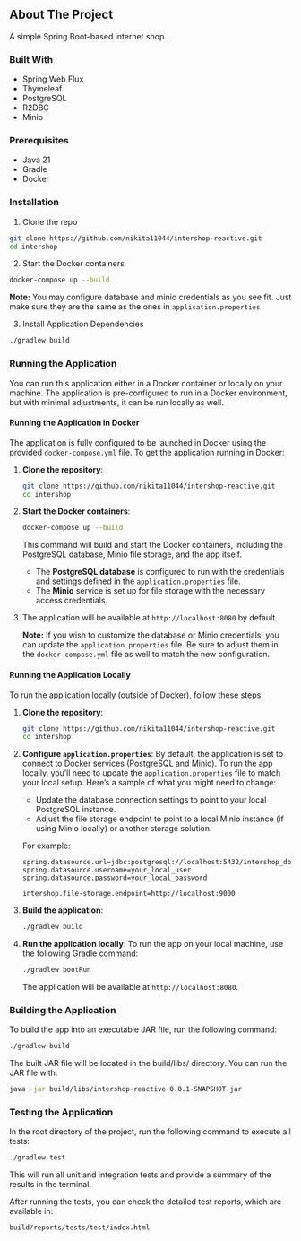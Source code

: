 ## About The Project

A simple Spring Boot-based internet shop.

### Built With

* Spring Web Flux
* Thymeleaf
* PostgreSQL
* R2DBC
* Minio

### Prerequisites

* Java 21
* Gradle
* Docker

### Installation

1. Clone the repo

```bash
git clone https://github.com/nikita11044/intershop-reactive.git
cd intershop
```

2. Start the Docker containers

```bash
docker-compose up --build
```

**Note:** You may configure database and minio credentials as you see fit. Just make sure they are the same as the ones in `application.properties`

3. Install Application Dependencies

```bash
./gradlew build
```

### Running the Application

You can run this application either in a Docker container or locally on your machine. The application is pre-configured to run in a Docker environment, but with minimal adjustments, it can be run locally as well.

#### Running the Application in Docker

The application is fully configured to be launched in Docker using the provided `docker-compose.yml` file. To get the application running in Docker:

1. **Clone the repository**:
    ```bash
    git clone https://github.com/nikita11044/intershop-reactive.git
    cd intershop
    ```

2. **Start the Docker containers**:
    ```bash
    docker-compose up --build
    ```
   This command will build and start the Docker containers, including the PostgreSQL database, Minio file storage, and the app itself.

    - The **PostgreSQL database** is configured to run with the credentials and settings defined in the `application.properties` file.
    - The **Minio** service is set up for file storage with the necessary access credentials.

3. The application will be available at `http://localhost:8080` by default.

   **Note:** If you wish to customize the database or Minio credentials, you can update the `application.properties` file. Be sure to adjust them in the `docker-compose.yml` file as well to match the new configuration.

#### Running the Application Locally

To run the application locally (outside of Docker), follow these steps:

1. **Clone the repository**:
    ```bash
    git clone https://github.com/nikita11044/intershop-reactive.git
    cd intershop
    ```

2. **Configure `application.properties`**:
   By default, the application is set to connect to Docker services (PostgreSQL and Minio). To run the app locally, you’ll need to update the `application.properties` file to match your local setup. Here’s a sample of what you might need to change:

    - Update the database connection settings to point to your local PostgreSQL instance.
    - Adjust the file storage endpoint to point to a local Minio instance (if using Minio locally) or another storage solution.

   For example:
    ```properties
    spring.datasource.url=jdbc:postgresql://localhost:5432/intershop_db
    spring.datasource.username=your_local_user
    spring.datasource.password=your_local_password

    intershop.file-storage.endpoint=http://localhost:9000
    ```

3. **Build the application**:
    ```bash
    ./gradlew build
    ```

4. **Run the application locally**:
   To run the app on your local machine, use the following Gradle command:
    ```bash
    ./gradlew bootRun
    ```
   The application will be available at `http://localhost:8080`.


### Building the Application 
To build the app into an executable JAR file, run the following command:
```bash
./gradlew build
```
The built JAR file will be located in the build/libs/ directory. You can run the JAR file with:
```bash
java -jar build/libs/intershop-reactive-0.0.1-SNAPSHOT.jar
```

### Testing the Application
In the root directory of the project, run the following command to execute all tests:
```bash
./gradlew test
```
This will run all unit and integration tests and provide a summary of the results in the terminal.

After running the tests, you can check the detailed test reports, which are available in:

```bash
build/reports/tests/test/index.html
```
